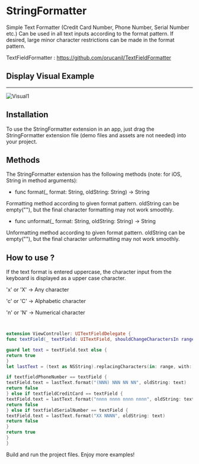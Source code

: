 # StringFormatter

Simple Text Formatter (Credit Card Number, Phone Number, Serial Number etc.) Can be used in all text inputs according to the format pattern. If desired, large minor character restrictions can be made in the format pattern.

TextFieldFormatter : https://github.com/orucanil/TextFieldFormatter

## Display Visual Example 

----
![Visual1](http://g.recordit.co/BAaWSNTpZK.gif)


Installation
--------------

To use the StringFormatter extension in an app, just drag the StringFormatter extension file (demo files and assets are not needed) into your project.


Methods
--------------

The StringFormatter extension has the following methods (note: for iOS, String in method arguments):

* func format(_ format: String, oldString: String) -> String

Formatting method according to given format pattern. oldString can be empty(""), but the final character formatting may not work smoothly.

* func unformat(_ format: String, oldString: String) -> String

Unformatting method according to given format pattern. oldString can be empty(""), but the final character unformatting may not work smoothly.


How to use ?
----------

If the text format is entered uppercase, the character input from the keyboard is displayed as a upper case character.

'x' or 'X' -> Any character

'c' or 'C' -> Alphabetic character

'n' or 'N' -> Numerical character


```Swift


extension ViewController: UITextFieldDelegate {
func textField(_ textField: UITextField, shouldChangeCharactersIn range: NSRange, replacementString string: String) -> Bool {

guard let text = textField.text else {
return true
}
let lastText = (text as NSString).replacingCharacters(in: range, with: string) as String

if textfieldPhoneNumber == textField {
textField.text = lastText.format("(NNN) NNN NN NN", oldString: text)
return false
} else if textfieldCreditCard == textField {
textField.text = lastText.format("nnnn nnnn nnnn nnnn", oldString: text)
return false
} else if textfieldSerialNumber == textField {
textField.text = lastText.format("XX NNNN", oldString: text)
return false
}
return true
}
}


```

Build and run the project files. Enjoy more examples!
